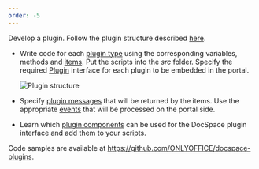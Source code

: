 ```yaml
---
order: -5
---
```



Develop a plugin. Follow the plugin structure described [here](../Plugin%20Structure/index.md).

* Write code for each [plugin type](Plugin%20Types/index.md) using the corresponding variables, methods and [items](Plugin%20Items/index.md). Put the scripts into the *src* folder. Specify the required [Plugin](Plugin%20Types/Plugin/index.md) interface for each plugin to be embedded in the portal.

  ![Plugin structure](/assets/images/docspace/plugin-structure.png)

* Specify [plugin messages](Plugin%20Message/index.md) that will be returned by the items. Use the appropriate [events](Events/index.md) that will be processed on the portal side.

* Learn which [plugin components](Plugin%20Components/index.md) can be used for the DocSpace plugin interface and add them to your scripts.

Code samples are available at <https://github.com/ONLYOFFICE/docspace-plugins>.
